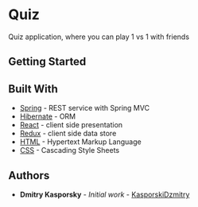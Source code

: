 # Quiz

Quiz application, where you can play  1 vs 1 with friends

## Getting Started


## Built With

* [Spring](https://spring.io/) - REST service with Spring MVC
* [Hibernate](https://hibernate.org/) - ORM
* [React](https://reactjs.org/) - client side presentation
* [Redux](https://redux.js.org/) - client side data store
* [HTML](https://developer.mozilla.org/en-US/docs/Web/HTML) - Hypertext Markup Language
* [CSS](https://developer.mozilla.org/en-US/docs/Web/CSS) - Cascading Style Sheets

## Authors

* **Dmitry Kasporsky** - *Initial work* - [KasporskiDzmitry](https://github.com/KasporskiDzmitry)
